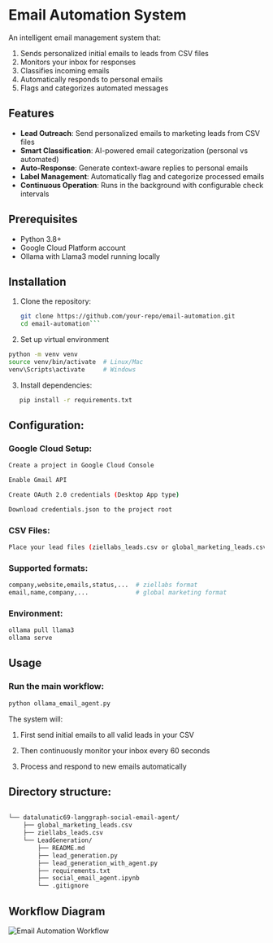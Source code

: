 # Email Automation System

An intelligent email management system that:
1. Sends personalized initial emails to leads from CSV files
2. Monitors your inbox for responses
3. Classifies incoming emails
4. Automatically responds to personal emails
5. Flags and categorizes automated messages

## Features

- **Lead Outreach**: Send personalized emails to marketing leads from CSV files
- **Smart Classification**: AI-powered email categorization (personal vs automated)
- **Auto-Response**: Generate context-aware replies to personal emails
- **Label Management**: Automatically flag and categorize processed emails
- **Continuous Operation**: Runs in the background with configurable check intervals

## Prerequisites

- Python 3.8+
- Google Cloud Platform account
- Ollama with Llama3 model running locally

## Installation

1. Clone the repository:
   ```bash
   git clone https://github.com/your-repo/email-automation.git
   cd email-automation```

2. Set up virtual environment

```bash
python -m venv venv
source venv/bin/activate  # Linux/Mac
venv\Scripts\activate     # Windows
```
3. Install dependencies:
```bash
   pip install -r requirements.txt
```

## Configuration:
### Google Cloud Setup:

```bash
Create a project in Google Cloud Console

Enable Gmail API

Create OAuth 2.0 credentials (Desktop App type)

Download credentials.json to the project root
```

### CSV Files:

```bash
Place your lead files (ziellabs_leads.csv or global_marketing_leads.csv) in the parent directory
```

### Supported formats:

```bash
company,website,emails,status,...  # ziellabs format
email,name,company,...             # global marketing format

```
### Environment:
```bash
ollama pull llama3
ollama serve
```
## Usage

### Run the main workflow:

```bash
python ollama_email_agent.py
```
The system will:

1. First send initial emails to all valid leads in your CSV

2. Then continuously monitor your inbox every 60 seconds

3. Process and respond to new emails automatically

## Directory structure:

```bash

└── datalunatic69-langgraph-social-email-agent/
    ├── global_marketing_leads.csv
    ├── ziellabs_leads.csv
    └── LeadGeneration/
        ├── README.md
        ├── lead_generation.py
        ├── lead_generation_with_agent.py
        ├── requirements.txt
        ├── social_email_agent.ipynb
        └── .gitignore

```
## Workflow Diagram

![Email Automation Workflow](workflow.png)




